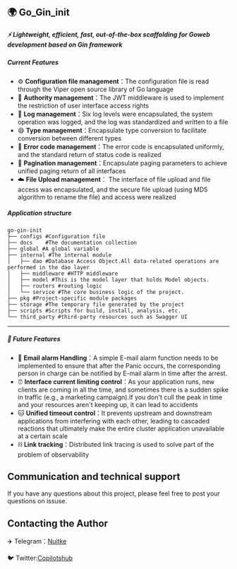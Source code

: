 ## 🌍 Go_Gin_init

##### ⚡️ Lightweight, efficient, fast, out-of-the-box scaffolding for Goweb development based on Gin framework

##### Current Features

- ⚙️ **Configuration file management**：The configuration file is read through the Viper open source library of Go language
- 🔐 **Authority management**：The JWT middleware is used to implement the restriction of user interface access rights
- 📒 **Log management**：Six log levels were encapsulated, the system operation was logged, and the log was standardized and written to a file
- 😄 **Type management**：Encapsulate type conversion to facilitate conversion between different types
- 🙅 **Error code management**：The error code is encapsulated uniformly, and the standard return of status code is realized
- 📁 **Pagination management**：Encapsulate paging parameters to achieve unified paging return of all interfaces
- ☁️ **File Upload management**： The interface of file upload and file access was encapsulated, and the secure file upload (using MD5 algorithm to rename the file) and access were realized

##### Application structure

```shell
go-gin-init
├── configs #Configuration file
├── docs	#The documentation collection
├── global #A global variable
├── internal #The internal module
│   ├── dao #Database Access Object.All data-related operations are performed in the dao layer
│   ├── middleware #HTTP middleware
│   ├── model #This is the model layer that holds Model objects.
│   ├── routers #routing logic
│   └── service #The core business logic of the project.
├── pkg #Project-specific module packages
├── storage #The temporary file generated by the project
├── scripts #Scripts for build, install, analysis, etc.
└── third_party #third-party resources such as Swagger UI
```



----

##### 🚗 Future Features

- 📧 **Email alarm Handling**：A simple E-mail alarm function needs to be implemented to ensure that after the Panic occurs, the corresponding person in charge can be notified by E-mail alarm in time after the arrest.
- ⏰ **Interface current limiting control**：As your application runs, new clients are coming in all the time, and sometimes there is a sudden spike in traffic (e.g., a marketing campaign).If you don't cull the peak in time and your resources aren't keeping up, it can lead to accidents
- 🐱 **Unified timeout control**：It prevents upstream and downstream applications from interfering with each other, leading to cascaded reactions that ultimately make the entire cluster application unavailable at a certain scale
- ⛓️ **Link tracking**：Distributed link tracing is used to solve part of the problem of observability

## Communication and technical support

If you have any questions about this project, please feel free to post your questions on issuse.

## Contacting the Author

✈️ Telegram：[Nuitke](https://t.me/nuitke)


🐦 Twitter:[Copilotshub](https://twitter.com/copilotshub)



